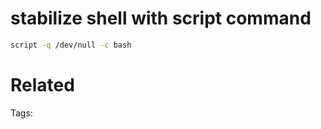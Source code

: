 # stabilize shell with script command
```bash
script -q /dev/null -c bash
```

# Related


Tags:

    
